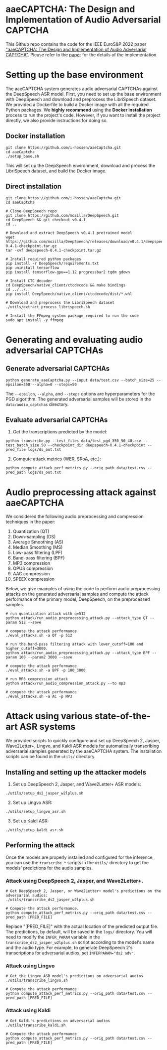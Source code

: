 # aaeCAPTCHA: The Design and Implementation of Audio Adversarial CAPTCHA
This Github repo contains the code for the IEEE EuroS&P 2022 paper ["aaeCAPTCHA: The Design and Implementation of Audio Adversarial CAPTCHA"](https://arxiv.org/abs/2203.02735). Please refer to the [paper](https://arxiv.org/abs/2203.02735) for the details of the implementation.

# Setting up the base environment
The aaeCAPTCHA system generates audio adversarial CAPTCHAs against the DeepSpeech ASR model. First, you need to set up the base environment with DeepSpeech and download and preprocess the LibriSpeech dataset. We provided a Dockerfile to build a Docker image with all the required Python packages. We **highly recommend** using the **Docker installation** process to run the project's code. However, if you want to install the project directly, we also provide instructions for doing so. 

## Docker installation
```
git clone https://github.com/i-hossen/aaeCaptcha.git
cd aaeCaptcha
./setup_base.sh
```

This will set up the DeepSpeech environment, download and process the LibriSpeech dataset, and build the Docker image.

## Direct installation
```
git clone https://github.com/i-hossen/aaeCaptcha.git
cd aaeCaptcha

# Clone DeepSpeech repo
git clone https://github.com/mozilla/DeepSpeech.git
cd DeepSpeech && git checkout v0.4.1
cd ..

# Download and extract DeepSpeech v0.4.1 pretrained model
wget https://github.com/mozilla/DeepSpeech/releases/download/v0.4.1/deepspeech-0.4.1-checkpoint.tar.gz
tar -xvf deepspeech-0.4.1-checkpoint.tar.gz

# Install required python packages
pip install -r DeepSpeech/requirements.txt
pip uninstall tensorflow
pip install tensorflow-gpu==1.12 progressbar2 tqdm gdown

# Install CTC decoder 
cd DeepSpeech/native_client/ctcdecode && make bindings
cd ../../..
pip install DeepSpeech/native_client/ctcdecode/dist/*.whl

# Download and preprocess the LibriSpeech dataset
./utils/extract_process_librispeech.sh

# Install the FFmpeg system package required to run the code
sudo apt install -y ffmpeg
```

# Generating and evaluating audio adversarial CAPTCHAs

## Generate adversarial CAPTCHAs

```
python generate_aaeCaptcha.py --input data/test.csv --batch_size=25 --epsilon=350 --alpha=0 --steps=50  
```

The `--epsilon`, `--alpha`, and `--steps` options are hyperparameters for the PGD algorithm. The generated adversarial samples will be stored in the `data/audio_captchas` directory.

## Evaluate adversarial CAPTCHAs

1. Get the transcriptions predicted by the model:
```
python transcribe.py --test_files data/test_pgd_350_50_40.csv --test_batch_size 50 --checkpoint_dir deepspeech-0.4.1-checkpoint --pred_file logs/ds_out.txt
```
2. Compute attack metrics (WER, SRoA, etc.):
```
python compute_attack_perf_metrics.py --orig_path data/test.csv --pred_path logs/ds_out.txt
```

# Audio preprocessing attack against aaeCAPTCHA
We considered the following audio preprocessing and compression techniques in the paper:
1. Quantization (QT)
2. Down-sampling (DS)
3. Average Smoothing (AS)
4. Median Smoothing (MS)
5. Low-pass filtering (LPF)
6. Band-pass filtering (BPF)
7. MP3 compression
8. OPUS compression
9. AAC compression
10. SPEEX compression

Below, we give examples of using the code to perform audio preprocessing attacks on the generated adversarial samples and compute the attack performance of the primary model, DeepSpeech, on the preprocessed samples.

```
# run quantization attack with q=512
python attack/run_audio_preprocessing_attack.py --attack_type QT --param 512 --save

# compute the attack performance
./eval_attacks.sh -a QT -p 512

# run the band-pass filtering attack with lower_cutoff=100 and higher_cutoff=3000.
python attack/run_audio_preprocessing_attack.py --attack_type BPF --param 100 --param2 3000 --save

# compute the attack performance
./eval_attacks.sh -a BPF -p 100_3000

# run MP3 compression attack
python attack/run_audio_compression_attack.py --to mp3

# compute the attack performance
./eval_attacks.sh -a AC -p MP3
```

# Attack using various state-of-the-art ASR systems
We provided scripts to quickly configure and set up DeepSpeech 2, Jasper, Wave2Letter+, Lingvo, and Kaldi ASR models for automatically transcribing adversarial samples generated by the aaeCAPTCHA system. The installation scripts can be found in the `utils/` directory.

## Installing and setting up the attacker models
1. Set up DeepSpeech 2, Jasper, and Wave2Letter+ ASR models:
```
./utils/setup_ds2_jasper_w2lplus.sh
```
2. Set up Lingvo ASR:

```
./utils/setup_lingvo_asr.sh
```
3. Set up Kaldi ASR:
```
./utils/setup_kaldi_asr.sh
```

## Performing the attack 
Once the models are properly installed and configured for the inference, you can use the `transcribe_*` scripts in the `utils/` directory to get the models' predictions for the audio samples.

### Attack using DeepSpeech 2, Jasper, and Wave2Letter+.
```
# Get DeepSpeech 2, Jasper, or Wave2Letter+ model's predictions on the adversarial audios:
./utils/transcribe_ds2_jasper_w2lplus.sh

# Compute the attack performance.
python compute_attack_perf_metrics.py --orig_path data/test.csv --pred_path [PRED_FILE]
```

Replace "[PRED_FILE]" with the actual location of the predicted output file. The predictions, by default, will be saved in the `logs/` directory. You will need to modify the `INFER_PARAM` variable in the `transcribe_ds2_jasper_w2lplus.sh` script according to the model's name and the audio type. For example, to generate DeepSpeech 2's transcriptions for adversarial audios, set `INFERPARAM="ds2 adv"`.

### Attack using Lingvo 
```
# Get the Lingvo ASR model's predictions on adversarial audios
./utils/transcribe_lingvo.sh

# Compute the attack performance
python compute_attack_perf_metrics.py --orig_path data/test.csv --pred_path [PRED_FILE]
```

### Attack using Kaldi

```
# Get Kaldi's predictions on adversarial audios
./utils/transcribe_kaldi.sh

# Compute the attack performance
python compute_attack_perf_metrics.py --orig_path data/test.csv --pred_path [PRED_FILE]
```

